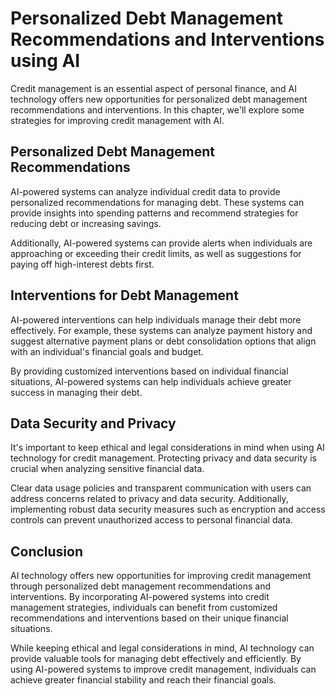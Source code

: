 Personalized Debt Management Recommendations and Interventions using AI
=======================================================================================================================

Credit management is an essential aspect of personal finance, and AI technology offers new opportunities for personalized debt management recommendations and interventions. In this chapter, we'll explore some strategies for improving credit management with AI.

Personalized Debt Management Recommendations
--------------------------------------------

AI-powered systems can analyze individual credit data to provide personalized recommendations for managing debt. These systems can provide insights into spending patterns and recommend strategies for reducing debt or increasing savings.

Additionally, AI-powered systems can provide alerts when individuals are approaching or exceeding their credit limits, as well as suggestions for paying off high-interest debts first.

Interventions for Debt Management
---------------------------------

AI-powered interventions can help individuals manage their debt more effectively. For example, these systems can analyze payment history and suggest alternative payment plans or debt consolidation options that align with an individual's financial goals and budget.

By providing customized interventions based on individual financial situations, AI-powered systems can help individuals achieve greater success in managing their debt.

Data Security and Privacy
-------------------------

It's important to keep ethical and legal considerations in mind when using AI technology for credit management. Protecting privacy and data security is crucial when analyzing sensitive financial data.

Clear data usage policies and transparent communication with users can address concerns related to privacy and data security. Additionally, implementing robust data security measures such as encryption and access controls can prevent unauthorized access to personal financial data.

Conclusion
----------

AI technology offers new opportunities for improving credit management through personalized debt management recommendations and interventions. By incorporating AI-powered systems into credit management strategies, individuals can benefit from customized recommendations and interventions based on their unique financial situations.

While keeping ethical and legal considerations in mind, AI technology can provide valuable tools for managing debt effectively and efficiently. By using AI-powered systems to improve credit management, individuals can achieve greater financial stability and reach their financial goals.

